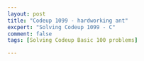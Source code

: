 ```yaml
---
layout: post
title: "Codeup 1099 - hardworking ant"
excpert: "Solving Codeup 1099 - C"
comment: false
tags: [Solving Codeup Basic 100 problems]

---
```

